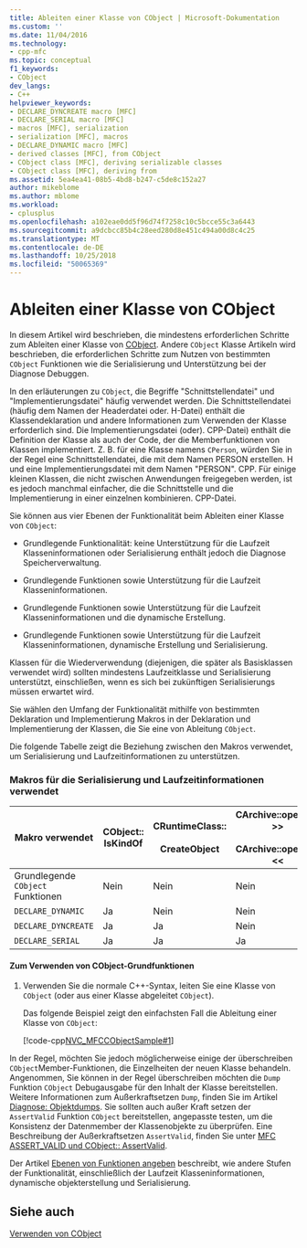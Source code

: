 ```yaml
---
title: Ableiten einer Klasse von CObject | Microsoft-Dokumentation
ms.custom: ''
ms.date: 11/04/2016
ms.technology:
- cpp-mfc
ms.topic: conceptual
f1_keywords:
- CObject
dev_langs:
- C++
helpviewer_keywords:
- DECLARE_DYNCREATE macro [MFC]
- DECLARE_SERIAL macro [MFC]
- macros [MFC], serialization
- serialization [MFC], macros
- DECLARE_DYNAMIC macro [MFC]
- derived classes [MFC], from CObject
- CObject class [MFC], deriving serializable classes
- CObject class [MFC], deriving from
ms.assetid: 5ea4ea41-08b5-4bd8-b247-c5de8c152a27
author: mikeblome
ms.author: mblome
ms.workload:
- cplusplus
ms.openlocfilehash: a102eae0dd5f96d74f7258c10c5bcce55c3a6443
ms.sourcegitcommit: a9dcbcc85b4c28eed280d8e451c494a00d8c4c25
ms.translationtype: MT
ms.contentlocale: de-DE
ms.lasthandoff: 10/25/2018
ms.locfileid: "50065369"
---
```

# <a name="deriving-a-class-from-cobject"></a>Ableiten einer Klasse von CObject

In diesem Artikel wird beschrieben, die mindestens erforderlichen Schritte zum Ableiten einer Klasse von [CObject](../mfc/reference/cobject-class.md). Andere `CObject` Klasse Artikeln wird beschrieben, die erforderlichen Schritte zum Nutzen von bestimmten `CObject` Funktionen wie die Serialisierung und Unterstützung bei der Diagnose Debuggen.

In den erläuterungen zu `CObject`, die Begriffe "Schnittstellendatei" und "Implementierungsdatei" häufig verwendet werden. Die Schnittstellendatei (häufig dem Namen der Headerdatei oder. H-Datei) enthält die Klassendeklaration und andere Informationen zum Verwenden der Klasse erforderlich sind. Die Implementierungsdatei (oder). CPP-Datei) enthält die Definition der Klasse als auch der Code, der die Memberfunktionen von Klassen implementiert. Z. B. für eine Klasse namens `CPerson`, würden Sie in der Regel eine Schnittstellendatei, die mit dem Namen PERSON erstellen. H und eine Implementierungsdatei mit dem Namen "PERSON". CPP. Für einige kleinen Klassen, die nicht zwischen Anwendungen freigegeben werden, ist es jedoch manchmal einfacher, die die Schnittstelle und die Implementierung in einer einzelnen kombinieren. CPP-Datei.

Sie können aus vier Ebenen der Funktionalität beim Ableiten einer Klasse von `CObject`:

- Grundlegende Funktionalität: keine Unterstützung für die Laufzeit Klasseninformationen oder Serialisierung enthält jedoch die Diagnose Speicherverwaltung.

- Grundlegende Funktionen sowie Unterstützung für die Laufzeit Klasseninformationen.

- Grundlegende Funktionen sowie Unterstützung für die Laufzeit Klasseninformationen und die dynamische Erstellung.

- Grundlegende Funktionen sowie Unterstützung für die Laufzeit Klasseninformationen, dynamische Erstellung und Serialisierung.

Klassen für die Wiederverwendung (diejenigen, die später als Basisklassen verwendet wird) sollten mindestens Laufzeitklasse und Serialisierung unterstützt, einschließen, wenn es sich bei zukünftigen Serialisierungs müssen erwartet wird.

Sie wählen den Umfang der Funktionalität mithilfe von bestimmten Deklaration und Implementierung Makros in der Deklaration und Implementierung der Klassen, die Sie eine von Ableitung `CObject`.

Die folgende Tabelle zeigt die Beziehung zwischen den Makros verwendet, um Serialisierung und Laufzeitinformationen zu unterstützen.

### <a name="macros-used-for-serialization-and-run-time-information"></a>Makros für die Serialisierung und Laufzeitinformationen verwendet

|Makro verwendet|CObject:: IsKindOf|CRuntimeClass::<br /><br /> CreateObject|CArchive::operator >><br /><br /> CArchive::operator <<|
|----------------|-----------------------|--------------------------------------|-------------------------------------------------------|
|Grundlegende `CObject` Funktionen|Nein|Nein|Nein|
|`DECLARE_DYNAMIC`|Ja|Nein|Nein|
|`DECLARE_DYNCREATE`|Ja|Ja|Nein|
|`DECLARE_SERIAL`|Ja|Ja|Ja|

#### <a name="to-use-basic-cobject-functionality"></a>Zum Verwenden von CObject-Grundfunktionen

1. Verwenden Sie die normale C++-Syntax, leiten Sie eine Klasse von `CObject` (oder aus einer Klasse abgeleitet `CObject`).

   Das folgende Beispiel zeigt den einfachsten Fall die Ableitung einer Klasse von `CObject`:

   [!code-cpp[NVC_MFCCObjectSample#1](../mfc/codesnippet/cpp/deriving-a-class-from-cobject_1.h)]

In der Regel, möchten Sie jedoch möglicherweise einige der überschreiben `CObject`Member-Funktionen, die Einzelheiten der neuen Klasse behandeln. Angenommen, Sie können in der Regel überschreiben möchten die `Dump` Funktion `CObject` Debugausgabe für den Inhalt der Klasse bereitstellen. Weitere Informationen zum Außerkraftsetzen `Dump`, finden Sie im Artikel [Diagnose: Objektdumps](/previous-versions/visualstudio/visual-studio-2010/sc15kz85). Sie sollten auch außer Kraft setzen der `AssertValid` Funktion `CObject` bereitstellen, angepasste testen, um die Konsistenz der Datenmember der Klassenobjekte zu überprüfen. Eine Beschreibung der Außerkraftsetzen `AssertValid`, finden Sie unter [MFC ASSERT_VALID und CObject:: AssertValid](/previous-versions/visualstudio/visual-studio-2010/38z04tfa).

Der Artikel [Ebenen von Funktionen angeben](../mfc/specifying-levels-of-functionality.md) beschreibt, wie andere Stufen der Funktionalität, einschließlich der Laufzeit Klasseninformationen, dynamische objekterstellung und Serialisierung.

## <a name="see-also"></a>Siehe auch

[Verwenden von CObject](../mfc/using-cobject.md)

